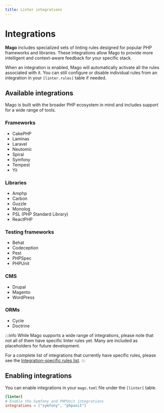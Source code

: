 ```yaml
---
title: Linter integrations
---
```


# Integrations

**Mago** includes specialized sets of linting rules designed for popular PHP frameworks and libraries. These integrations allow Mago to provide more intelligent and context-aware feedback for your specific stack.

When an integration is enabled, Mago will automatically activate all the rules associated with it. You can still configure or disable individual rules from an integration in your `[linter.rules]` table if needed.

## Available integrations

Mago is built with the broader PHP ecosystem in mind and includes support for a wide range of tools.

### Frameworks

- CakePHP
- Laminas
- Laravel
- Neutomic
- Spiral
- Symfony
- Tempest
- Yii

### Libraries

- Amphp
- Carbon
- Guzzle
- Monolog
- PSL (PHP Standard Library)
- ReactPHP

### Testing frameworks

- Behat
- Codeception
- Pest
- PHPSpec
- PHPUnit

### CMS

- Drupal
- Magento
- WordPress

### ORMs

- Cycle
- Doctrine

:::info
While Mago supports a wide range of integrations, please note that not all of them have specific linter rules yet. Many are included as placeholders for future development.

For a complete list of integrations that currently have specific rules, please see the [Integration-specific rules list](./rules-and-categories.md#integration-specific-rules).
:::

## Enabling integrations

You can enable integrations in your `mago.toml` file under the `[linter]` table.

```toml
[linter]
# Enable the Symfony and PHPUnit integrations
integrations = ["symfony", "phpunit"]
```
